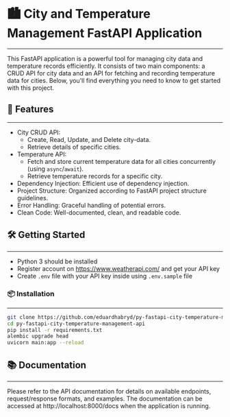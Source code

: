 # 🏙️ City and Temperature Management FastAPI Application
___

This FastAPI application is a powerful tool for managing city data and temperature records efficiently. It consists of two main components: a CRUD API for city data and an API for fetching and recording temperature data for cities. Below, you'll find everything you need to know to get started with this project.

## 🚀 Features
___
- City CRUD API:
  - Create, Read, Update, and Delete city-data.
  - Retrieve details of specific cities.
- Temperature API:
  - Fetch and store current temperature data for all cities concurrently (using `async`/`await`).
  - Retrieve temperature records for a specific city.
- Dependency Injection: Efficient use of dependency injection.
- Project Structure: Organized according to FastAPI project structure guidelines.
- Error Handling: Graceful handling of potential errors.
- Clean Code: Well-documented, clean, and readable code.

## 🛠️ Getting Started
___
- Python 3 should be installed
- Register account on https://www.weatherapi.com/ and get your API key
- Create `.env` file with your API key inside using `.env.sample` file

### 📦 Installation
___
```bash
git clone https://github.com/eduardhabryd/py-fastapi-city-temperature-management-api.git
cd py-fastapi-city-temperature-management-api
pip install -r requirements.txt
alembic upgrade head
uvicorn main:app --reload
```

## 📚 Documentation
___
Please refer to the API documentation for details on available endpoints, request/response formats, and examples. The documentation can be accessed at http://localhost:8000/docs when the application is running.

